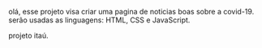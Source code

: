 olá, esse projeto  visa criar uma pagina de noticias boas sobre a covid-19.
serão usadas as  linguagens:
HTML,  CSS  e JavaScript.

projeto itaú.